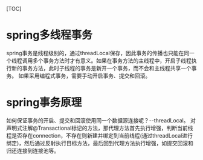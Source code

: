 [TOC]
# spring多线程事务
spring事务是线程级别的，通过threadLocal保存，因此事务的传播也只能在同一个线程调用多个事务方法时才有意义。如果在事务方法的主线程中，开启子线程执行新的事务方法，此时子线程的事务是新开一个事务，而不会和主线程共享一个事务。
如果采用编程式事务，需要手动开启事务、提交和回滚。

# spring事务原理
如何保证事务的开启、提交和回滚使用同一个数据源连接呢？--threadLocal。
对声明式注解@Transactional标记的方法，那代理方法首先执行增强，判断当前线程是否存在connection，不存在则新建并绑定到当前线程(通过threadLocal进行绑定)，然后通过反射执行目标方法，最后回到代理方法执行增强，如提交回滚和归还连接到连接池等。